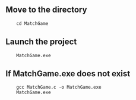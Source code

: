 ## Move to the directory

```
    cd MatchGame
```

## Launch the project

```
    MatchGame.exe
```

## If MatchGame.exe does not exist 

```
    gcc MatchGame.c -o MatchGame.exe
    MatchGame.exe
```